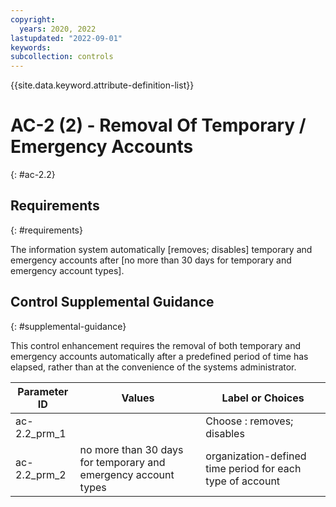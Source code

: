 ```yaml
---
copyright:
  years: 2020, 2022
lastupdated: "2022-09-01"
keywords: 
subcollection: controls
---
```



{{site.data.keyword.attribute-definition-list}}


# AC-2 (2) - Removal Of Temporary / Emergency Accounts
{: #ac-2.2}

## Requirements
{: #requirements}

The information system automatically [removes; disables] temporary and emergency accounts after [no more than 30 days for temporary and emergency account types].

## Control Supplemental Guidance
{: #supplemental-guidance}

This control enhancement requires the removal of both temporary and emergency accounts automatically after a predefined period of time has elapsed, rather than at the convenience of the systems administrator.

| Parameter ID | Values | Label or Choices |
|---|---|---|
| ac-2.2_prm_1 |  | Choose : removes; disables |
| ac-2.2_prm_2 | no more than 30 days for temporary and emergency account types | organization-defined time period for each type of account |